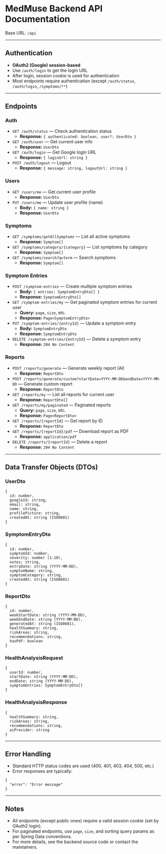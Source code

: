 # MedMuse Backend API Documentation

Base URL: `/api`

---

## Authentication
- **OAuth2 (Google) session-based**
- Use `/auth/login` to get the login URL
- After login, session cookie is used for authentication
- Most endpoints require authentication (except `/auth/status`, `/auth/login`, `/symptoms/**`)

---

## Endpoints

### Auth
- `GET /auth/status` — Check authentication status
  - **Response:** `{ authenticated: boolean, user?: UserDto }`
- `GET /auth/user` — Get current user info
  - **Response:** `UserDto`
- `GET /auth/login` — Get Google login URL
  - **Response:** `{ loginUrl: string }`
- `POST /auth/logout` — Logout
  - **Response:** `{ message: string, logoutUrl: string }`

### Users
- `GET /users/me` — Get current user profile
  - **Response:** `UserDto`
- `PUT /users/me` — Update user profile (name)
  - **Body:** `{ name: string }`
  - **Response:** `UserDto`

### Symptoms
- `GET /symptoms/getAllSymptoms` — List all active symptoms
  - **Response:** `Symptom[]`
- `GET /symptoms/category/{category}` — List symptoms by category
  - **Response:** `Symptom[]`
- `GET /symptoms/search?q=term` — Search symptoms
  - **Response:** `Symptom[]`

### Symptom Entries
- `POST /symptom-entries` — Create multiple symptom entries
  - **Body:** `{ entries: SymptomEntryDto[] }`
  - **Response:** `SymptomEntryDto[]`
- `GET /symptom-entries/my` — Get paginated symptom entries for current user
  - **Query:** `page`, `size`, etc.
  - **Response:** `Page<SymptomEntryDto>`
- `PUT /symptom-entries/{entryId}` — Update a symptom entry
  - **Body:** `SymptomEntryDto`
  - **Response:** `SymptomEntryDto`
- `DELETE /symptom-entries/{entryId}` — Delete a symptom entry
  - **Response:** `204 No Content`

### Reports
- `POST /reports/generate` — Generate weekly report (AI)
  - **Response:** `ReportDto`
- `POST /reports/generate/custom?startDate=YYYY-MM-DD&endDate=YYYY-MM-DD` — Generate custom report
  - **Response:** `ReportDto`
- `GET /reports/my` — List all reports for current user
  - **Response:** `ReportDto[]`
- `GET /reports/my/paginated` — Paginated reports
  - **Query:** `page`, `size`, etc.
  - **Response:** `Page<ReportDto>`
- `GET /reports/{reportId}` — Get report by ID
  - **Response:** `ReportDto`
- `GET /reports/{reportId}/pdf` — Download report as PDF
  - **Response:** `application/pdf`
- `DELETE /reports/{reportId}` — Delete a report
  - **Response:** `204 No Content`

---

## Data Transfer Objects (DTOs)

### UserDto
```
{
  id: number,
  googleId: string,
  email: string,
  name: string,
  profilePicture: string,
  createdAt: string (ISO8601)
}
```

### SymptomEntryDto
```
{
  id: number,
  symptomId: number,
  severity: number (1-10),
  notes: string,
  entryDate: string (YYYY-MM-DD),
  symptomName: string,
  symptomCategory: string,
  createdAt: string (ISO8601)
}
```

### ReportDto
```
{
  id: number,
  weekStartDate: string (YYYY-MM-DD),
  weekEndDate: string (YYYY-MM-DD),
  generatedAt: string (ISO8601),
  healthSummary: string,
  riskAreas: string,
  recommendations: string,
  hasPdf: boolean
}
```

### HealthAnalysisRequest
```
{
  userId: number,
  startDate: string (YYYY-MM-DD),
  endDate: string (YYYY-MM-DD),
  symptomEntries: SymptomEntryDto[]
}
```

### HealthAnalysisResponse
```
{
  healthSummary: string,
  riskAreas: string,
  recommendations: string,
  aiProvider: string
}
```

---

## Error Handling
- Standard HTTP status codes are used (400, 401, 403, 404, 500, etc.)
- Error responses are typically:
```
{
  "error": "Error message"
}
```

---

## Notes
- All endpoints (except public ones) require a valid session cookie (set by OAuth2 login).
- For paginated endpoints, use `page`, `size`, and sorting query params as per Spring Data conventions.
- For more details, see the backend source code or contact the maintainers.
